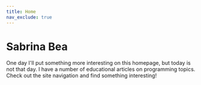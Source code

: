 ```yaml
---
title: Home
nav_exclude: true
---
```

# Sabrina Bea

One day I'll put something more interesting on this homepage, but today is not that day.
I have a number of educational articles on programming topics.
Check out the site navigation and find something interesting!
